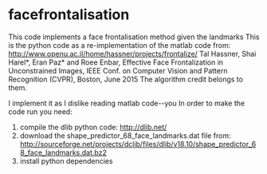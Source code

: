 # facefrontalisation
This code implements a face frontalisation method given the landmarks 
This is the python code as a re-implementation of the matlab code from:
http://www.openu.ac.il/home/hassner/projects/frontalize/
Tal Hassner, Shai Harel*, Eran Paz* and Roee Enbar, Effective Face Frontalization in Unconstrained Images, IEEE Conf. on Computer Vision and Pattern Recognition (CVPR), Boston, June 2015
The algorithm credit belongs to them. 


I implement it as I dislike reading matlab code--you 
In order to make the code run you need: 
1. compile the dlib python code: http://dlib.net/
2. download the shape_predictor_68_face_landmarks.dat file from:
http://sourceforge.net/projects/dclib/files/dlib/v18.10/shape_predictor_68_face_landmarks.dat.bz2
3. install python dependencies 
